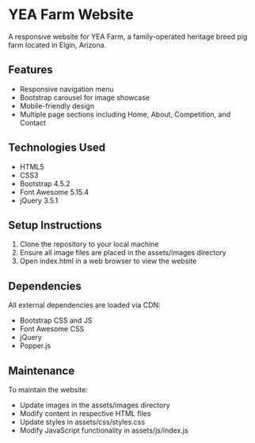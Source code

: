 # YEA Farm Website

A responsive website for YEA Farm, a family-operated heritage breed pig farm located in Elgin, Arizona.

## Features

- Responsive navigation menu
- Bootstrap carousel for image showcase
- Mobile-friendly design
- Multiple page sections including Home, About, Competition, and Contact

## Technologies Used

- HTML5
- CSS3
- Bootstrap 4.5.2
- Font Awesome 5.15.4
- jQuery 3.5.1

## Setup Instructions

1. Clone the repository to your local machine
2. Ensure all image files are placed in the assets/images directory
3. Open index.html in a web browser to view the website

## Dependencies

All external dependencies are loaded via CDN:

- Bootstrap CSS and JS
- Font Awesome CSS
- jQuery
- Popper.js

## Maintenance

To maintain the website:

- Update images in the assets/images directory
- Modify content in respective HTML files
- Update styles in assets/css/styles.css
- Modify JavaScript functionality in assets/js/index.js
